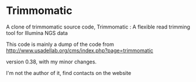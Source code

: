 # Trimmomatic
A clone of trimmomatic source code, Trimmomatic :  A flexible read trimming tool for Illumina NGS data

This code is mainly a dump of the code from http://www.usadellab.org/cms/index.php?page=trimmomatic

version 0.38, with my minor changes.

I'm not the author of it, find contacts on the website
